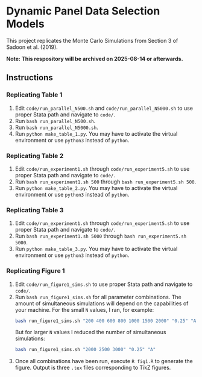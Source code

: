 # Dynamic Panel Data Selection Models

This project replicates the Monte Carlo Simulations from Section 3 of Sadoon et al. (2019).

**Note: This respository will be archived on 2025-08-14 or afterwards.**

## Instructions

### Replicating Table 1
1. Edit `code/run_parallel_N500.sh` and `code/run_parallel_N5000.sh` to use proper Stata path and navigate to `code/`.
2. Run `bash run_parallel_N500.sh`.
3. Run `bash run_parallel_N5000.sh`.
4. Run `python make_table_1.py`. You may have to activate the virtual environment or use `python3` instead of `python`.

### Replicating Table 2
1. Edit `code/run_experiment1.sh` through `code/run_experiment5.sh` to use proper Stata path and navigate to `code/`.
2. Run `bash run_experiment1.sh 500` through `bash run_experiment5.sh 500`.
3. Run `python make_table_2.py`. You may have to activate the virtual environment or use `python3` instead of `python`.

### Replicating Table 3
1. Edit `code/run_experiment1.sh` through `code/run_experiment5.sh` to use proper Stata path and navigate to `code/`.
2. Run `bash run_experiment1.sh 5000` through `bash run_experiment5.sh 5000`.
3. Run `python make_table_3.py`. You may have to activate the virtual environment or use `python3` instead of `python`.

### Replicating Figure 1
1. Edit `code/run_figure1_sims.sh` to use proper Stata path and navigate to `code/`.
2. Run `bash run_figure1_sims.sh` for all parameter combinations. The amount of simultaneous simulations will depend on the capabilities of your machine. For the small `N` values, I ran, for example:
   ```bash
   bash run_figure1_sims.sh "200 400 600 800 1000 1500 2000" "0.25" "A"
   ```
   But for larger `N` values I reduced the number of simultaneous simulations:
   ```bash
   bash run_figure1_sims.sh "2000 2500 3000" "0.25" "A"
   ```
3. Once all combinations have been run, execute `R fig1.R` to generate the figure. Output is three `.tex` files corresponding to TikZ figures.

